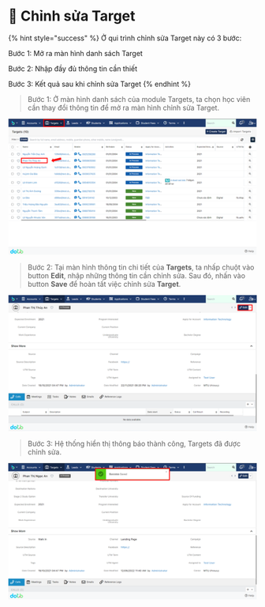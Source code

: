 # 📝 Chỉnh sửa Target

{% hint style="success" %}
Ở qui trình chỉnh sửa Target này có 3 bước:

Bước 1: Mở ra màn hình danh sách Target

Bước 2: Nhập đầy đủ thông tin cần thiết

Bước 3: Kết quả sau khi chỉnh sửa Target
{% endhint %}

> Bước 1: Ở màn hình danh sách của module Targets, ta chọn học viên cần thay đổi thông tin để mở ra màn hình chỉnh sửa Target.

![Màn hình danh sách của module Target](<../../.gitbook/assets/image (109) (1) (1) (1).png>)

> Bước 2: Tại màn hình thông tin chi tiết của **Targets**, ta nhấp chuột vào button **Edit**, nhập những thông tin cần chỉnh sửa. Sau đó, nhấn vào button **Save** để hoàn tất việc chỉnh sửa **Target**.

![Màn hình chi tiết Target](<../../.gitbook/assets/image (105) (1) (1).png>)

> Bước 3: Hệ thống hiển thị thông báo thành công, Targets đã được chỉnh sửa.

![Kết quả chỉnh sửa thành công](<../../.gitbook/assets/image (113) (1) (1) (1).png>)
